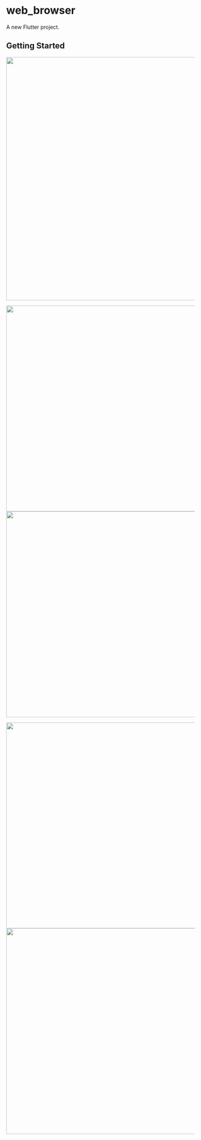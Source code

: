 # web_browser

A new Flutter project.

## Getting Started

<img src="" style=" height:650px; " data-target="animated-image.originalImage">

<img src="https://user-images.githubusercontent.com/111557931/201466521-1a2a8500-0f91-4d32-979e-f091ad52aabe.jpg" style=" height:550px; " data-target="animated-image.originalImage"><img src="https://user-images.githubusercontent.com/111557931/201466526-7d28e2fb-6045-41d3-8a6a-da22700e328a.jpg" style=" height:550px; " data-target="animated-image.originalImage">

<img src="https://user-images.githubusercontent.com/111557931/201466528-dd75ac95-3277-4ea5-b59a-20c30955a8e1.jpg" style=" height:550px; " data-target="animated-image.originalImage"><img src="https://user-images.githubusercontent.com/111557931/201466529-806c421b-ae61-44ac-a639-e047a201f950.jpg)
" style=" height:550px; " data-target="animated-image.originalImage">
